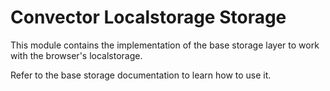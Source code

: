 # Convector Localstorage Storage

This module contains the implementation of the base storage layer to work with the browser's localstorage.

Refer to the base storage documentation to learn how to use it.
